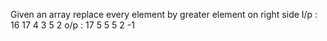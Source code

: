 Given an array replace every element by greater element on right side
I/p :  16 17 4 3 5 2
o/p :  17 5 5 5 2 -1
